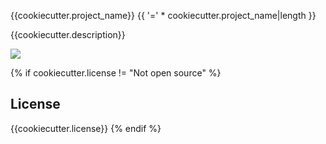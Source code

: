 {{cookiecutter.project_name}}
{{ '=' * cookiecutter.project_name|length }}

{{cookiecutter.description}}

  <a href="https://github.com/vchaptsev/cookiecutter-django-vue">
      <img src="https://img.shields.io/badge/built%20with-Cookiecutter%20Django%20Vue-blue.svg" />
  </a>

  {% if cookiecutter.license != "Not open source" %}
  ## License
  {{cookiecutter.license}}
  {% endif %}
